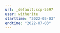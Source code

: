 ```yaml
---
url: _default:scp-5597
user: witherite
starttime: "2022-05-03"
endtime: "2022-07-03"
---
```

<reserve />